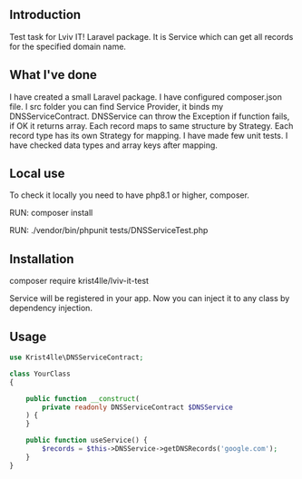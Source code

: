 ## Introduction

Test task for Lviv IT! Laravel package. It is Service which can get all records for the specified domain name.

## What I've done

I have created a small Laravel package. I have configured composer.json file. I src folder you can find Service Provider,
it binds my DNSServiceContract. DNSService can throw the Exception if function fails, if OK it returns array. Each record
maps to same structure by Strategy. Each record type has its own Strategy for mapping. I have made few unit tests.
I have checked data types and array keys after mapping.

## Local use

To check it locally you need to have php8.1 or higher, composer.

RUN: composer install

RUN: ./vendor/bin/phpunit tests/DNSServiceTest.php

## Installation

composer require krist4lle/lviv-it-test

Service will be registered in your app. Now you can inject it to any class by dependency injection.

## Usage
```php
use Krist4lle\DNSServiceContract;

class YourClass 
{

    public function __construct(
        private readonly DNSServiceContract $DNSService
    ) {
    }

    public function useService() {
        $records = $this->DNSService->getDNSRecords('google.com');
    }
}
```